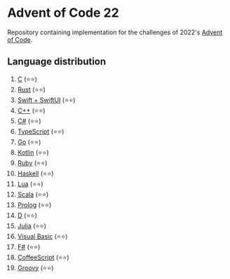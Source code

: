 # Advent of Code 22
Repository containing implementation for the challenges of 2022's [Advent of Code](https://adventofcode.com/2022).


## Language distribution
1. [C](01) (⭐⭐)
2. [Rust](02) (⭐⭐)
3. [Swift + SwiftUI](03) (⭐⭐) 
4. [C++](04) (⭐⭐)
5. [C#](05) (⭐⭐)
6. [TypeScript](06) (⭐⭐)
7. [Go](07) (⭐⭐)
8. [Kotlin](08) (⭐⭐)
9. [Ruby](09) (⭐⭐)
10. [Haskell](10) (⭐⭐)
11. [Lua](11) (⭐⭐)
12. [Scala](12) (⭐⭐)
13. [Prolog](13) (⭐⭐)
14. [D](14) (⭐⭐)
15. [Julia](15) (⭐⭐)
16. [Visual Basic](16) (⭐⭐)
17. [F#](17) (⭐⭐)
18. [CoffeeScript](18) (⭐⭐)
19. [Groovy](19) (⭐⭐)
